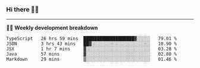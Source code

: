 ### Hi there 👋🏻

---

<!-- 📊 -->
🧑‍💻 **Weekly development breakdown**
<!--START_SECTION:waka-->
```text
TypeScript   26 hrs 59 mins  ███████████████████▓░░░░░   79.01 % 
JSON         3 hrs 43 mins   ██▓░░░░░░░░░░░░░░░░░░░░░░   10.90 % 
JSX          1 hr 7 mins     ▓░░░░░░░░░░░░░░░░░░░░░░░░   03.28 % 
Java         57 mins         ▓░░░░░░░░░░░░░░░░░░░░░░░░   02.80 % 
Markdown     29 mins         ▒░░░░░░░░░░░░░░░░░░░░░░░░   01.46 % 
```
<!--END_SECTION:waka-->
